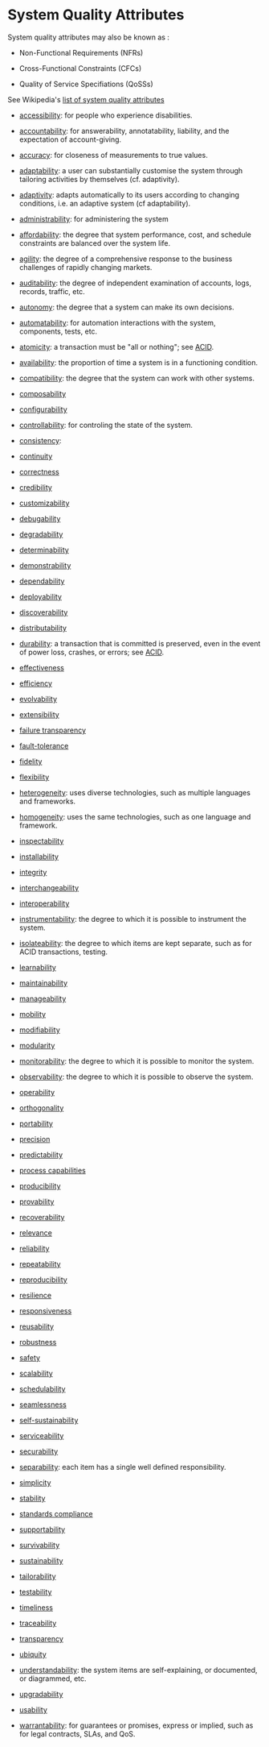 # System Quality Attributes

System quality attributes may also be known as :

* Non-Functional Requirements (NFRs)

* Cross-Functional Constraints (CFCs)

* Quality of Service Specifiations (QoSSs)

See Wikipedia's [list of system quality attributes](https://en.wikipedia.org/wiki/List_of_system_quality_attributes)

* [accessibility](https://en.wikipedia.org/wiki/Accessibility): for people who experience disabilities.

* [accountability](https://en.wikipedia.org/wiki/Accountability): for answerability, annotatability, liability, and the expectation of account-giving.

* [accuracy](https://wikipedia.org/wiki/Accuracy): for closeness of measurements to true values.

* [adaptability](https://wikipedia.org/wiki/Adaptation_(computer_science)): a user can substantially customise the system through tailoring activities by themselves (cf. adaptivity).

* [adaptivity](https://wikipedia.org/wiki/Adaptation_(computer_science)): adapts automatically to its users according to changing conditions, i.e. an adaptive system (cf adaptability).

* [administrability](TODO): for administering the system

* [affordability](https://wikipedia.org/wiki/affordability): the degree that system performance, cost, and schedule constraints are balanced over the system life.

* [agility](TODO): the degree of a comprehensive response to the business challenges of rapidly changing markets.

* [auditability](https://wikipedia.org/wiki/Audit): the degree of independent examination of accounts, logs, records, traffic, etc.

* [autonomy](https://wikipedia.org/wiki/Autonomy): the degree that a system can make its own decisions.

* [automatability](TODO): for automation interactions with the system, components, tests, etc.

* [atomicity](https://en.wikipedia.org/wiki/Atomicity_(database_systems)): a transaction must be "all or nothing"; see [ACID](https://en.wikipedia.org/wiki/ACID).

* [availability](https://wikipedia.org/wiki/Availability): the proportion of time a system is in a functioning condition.

* [compatibility](https://wikipedia.org/wiki/compatibility): the degree that the system can work with other systems.

* [composability](https://wikipedia.org/wiki/Composability)

* [configurability](https://wikipedia.org/wiki/configurability)

* [controllability](TODO): for controling the state of the system.

* [consistency](https://en.wikipedia.org/wiki/Consistency_(database_systems)):

* [continuity](TODO)

* [correctness](https://wikipedia.org/wiki/Correctness_(computer_science))

* [credibility](https://wikipedia.org/wiki/Credibility)

* [customizability](https://wikipedia.org/wiki/customizability)

* [debugability](TODO)

* [degradability](https://wikipedia.org/wiki/degradability)

* [determinability](https://wikipedia.org/wiki/determinable)

* [demonstrability](https://wikipedia.org/wiki/demonstrability)

* [dependability](https://wikipedia.org/wiki/Dependability)

* [deployability](https://wikipedia.org/wiki/deployability)

* [discoverability](https://wikipedia.org/wiki/Discoverability)

* [distributability](https://wikipedia.org/wiki/distributability)

* [durability](https://wikipedia.org/wiki/Durability_(database_systems)): a transaction that is committed is preserved, even in the event of power loss, crashes, or errors; see [ACID](https://en.wikipedia.org/wiki/ACID).

* [effectiveness](https://wikipedia.org/wiki/Effectiveness)

* [efficiency](https://wikipedia.org/wiki/efficiency)

* [evolvability](https://wikipedia.org/wiki/Evolvability)

* [extensibility](https://wikipedia.org/wiki/Extensibility)

* [failure transparency](https://wikipedia.org/wiki/Failure_transparency)

* [fault-tolerance](https://wikipedia.org/wiki/Fault-tolerance)

* [fidelity](https://wikipedia.org/wiki/Fidelity)

* [flexibility](https://wikipedia.org/wiki/Flexibility_(engineering))

* [heterogeneity](https://en.wikipedia.org/wiki/Homogeneity_and_heterogeneity): uses diverse technologies, such as multiple languages and frameworks.

* [homogeneity](https://en.wikipedia.org/wiki/Homogeneity_and_heterogeneity): uses the same technologies, such as one language and framework.

* [inspectability](https://wikipedia.org/wiki/inspectability)

* [installability](https://wikipedia.org/wiki/installability)

* [integrity](https://wikipedia.org/wiki/Data_corruption)

* [interchangeability](https://wikipedia.org/wiki/Interchangeable_parts)

* [interoperability](https://wikipedia.org/wiki/Interoperability)

* [instrumentability](TODO): the degree to which it is possible to instrument the system.

* [isolateability](https://en.wikipedia.org/wiki/Isolation_(database_systems)): the degree to which items are kept separate, such as for ACID transactions, testing.

* [learnability](https://wikipedia.org/wiki/Learnability)

* [maintainability](https://wikipedia.org/wiki/Maintainability)

* [manageability](https://wikipedia.org/wiki/manageability)

* [mobility](https://wikipedia.org/wiki/mobility)

* [modifiability](https://wikipedia.org/wiki/modifiability)

* [modularity](https://wikipedia.org/wiki/Modularity_(programming))

* [monitorability](TODO): the degree to which it is possible to monitor the system.

* [observability](TODO): the degree to which it is possible to observe the system.

* [operability](https://wikipedia.org/wiki/Operability)

* [orthogonality](https://wikipedia.org/wiki/Orthogonality#Computer_science)

* [portability](https://wikipedia.org/wiki/Software_portability)

* [precision](https://wikipedia.org/wiki/Precision_(computer_science))

* [predictability](https://wikipedia.org/wiki/Predictability)

* [process capabilities](https://wikipedia.org/wiki/Capability_(systems_engineering))

* [producibility](https://wikipedia.org/wiki/producibility)

* [provability](https://wikipedia.org/wiki/provability)

* [recoverability](https://wikipedia.org/wiki/recoverability)

* [relevance](https://wikipedia.org/wiki/Relevance)

* [reliability](https://wikipedia.org/wiki/Reliability_(computer_networking))

* [repeatability](https://wikipedia.org/wiki/Repeatability)

* [reproducibility](https://wikipedia.org/wiki/Reproducibility)

* [resilience](https://wikipedia.org/wiki/Resilience_(engineering_and_construction))

* [responsiveness](https://wikipedia.org/wiki/Responsiveness)

* [reusability](https://wikipedia.org/wiki/Reusability)

* [robustness](https://wikipedia.org/wiki/Robustness_(computer_science))

* [safety](https://wikipedia.org/wiki/Safety)

* [scalability](https://wikipedia.org/wiki/Scalability)

* [schedulability](TODO)

* [seamlessness](https://wikipedia.org/wiki/Special:Search/seamless)

* [self-sustainability](https://wikipedia.org/wiki/Self-sustainability)

* [serviceability](https://wikipedia.org/wiki/Serviceability_(computer))

* [securability](https://wikipedia.org/wiki/securability)

* [separability](TODO): each item has a single well defined responsibility.

* [simplicity](https://wikipedia.org/wiki/Simplicity)

* [stability](https://wikipedia.org/wiki/Stability_Model)

* [standards compliance](https://wikipedia.org/wiki/Standardization)

* [supportability](TODO)

* [survivability](https://wikipedia.org/wiki/Survivability)

* [sustainability](https://wikipedia.org/wiki/Sustainability)

* [tailorability](https://wikipedia.org/wiki/tailorability)

* [testability](https://wikipedia.org/wiki/Testability)

* [timeliness](https://wikipedia.org/wiki/Timeliness)

* [traceability](https://wikipedia.org/wiki/Traceability)

* [transparency](https://wikipedia.org/wiki/Transparency_(behavior))

* [ubiquity](https://wikipedia.org/wiki/ubiquity)

* [understandability](https://wikipedia.org/wiki/Understandability): the system items are self-explaining, or documented, or diagrammed, etc.

* [upgradability](https://wikipedia.org/wiki/upgradability)

* [usability](https://wikipedia.org/wiki/Usability)

* [warrantability](https://en.wikipedia.org/wiki/Warranty): for guarantees or promises, express or implied, such as for legal contracts, SLAs, and QoS.
 
